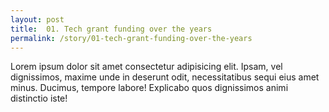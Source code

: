 ```yaml
---
layout: post
title:  01. Tech grant funding over the years
permalink: /story/01-tech-grant-funding-over-the-years
---
```


Lorem ipsum dolor sit amet consectetur adipisicing elit. Ipsam, vel dignissimos, maxime unde in deserunt odit, necessitatibus sequi eius amet minus. Ducimus, tempore labore! Explicabo quos dignissimos animi distinctio iste!
